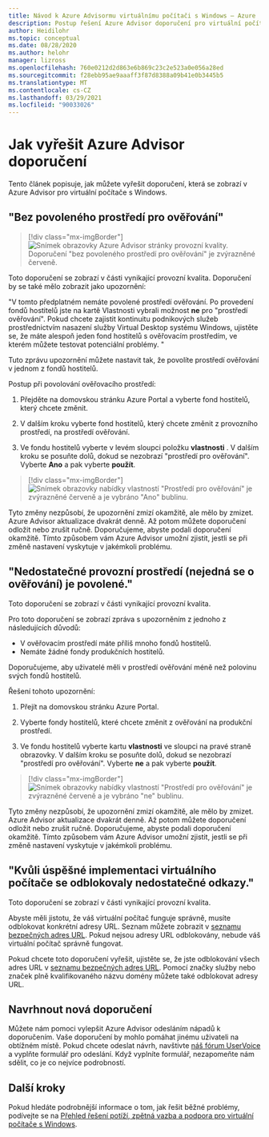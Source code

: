 ```yaml
---
title: Návod k Azure Advisormu virtuálnímu počítači s Windows – Azure
description: Postup řešení Azure Advisor doporučení pro virtuální počítače s Windows
author: Heidilohr
ms.topic: conceptual
ms.date: 08/28/2020
ms.author: helohr
manager: lizross
ms.openlocfilehash: 760e0212d2d863e6b869c23c2e523a0e056a28ed
ms.sourcegitcommit: f28ebb95ae9aaaff3f87d8388a09b41e0b3445b5
ms.translationtype: MT
ms.contentlocale: cs-CZ
ms.lasthandoff: 03/29/2021
ms.locfileid: "90033026"
---
```

# <a name="how-to-resolve-azure-advisor-recommendations"></a>Jak vyřešit Azure Advisor doporučení

Tento článek popisuje, jak můžete vyřešit doporučení, která se zobrazí v Azure Advisor pro virtuální počítače s Windows.

## <a name="no-validation-environment-enabled"></a>"Bez povoleného prostředí pro ověřování"

>[!div class="mx-imgBorder"]
>![Snímek obrazovky Azure Advisor stránky provozní kvality. Doporučení "bez povoleného prostředí pro ověřování" je zvýrazněné červeně.](media/no-validation-environment.png)

Toto doporučení se zobrazí v části vynikající provozní kvalita. Doporučení by se také mělo zobrazit jako upozornění:

"V tomto předplatném nemáte povolené prostředí ověřování. Po provedení fondů hostitelů jste na kartě Vlastnosti vybrali možnost **ne** pro "prostředí ověřování". Pokud chcete zajistit kontinuitu podnikových služeb prostřednictvím nasazení služby Virtual Desktop systému Windows, ujistěte se, že máte alespoň jeden fond hostitelů s ověřovacím prostředím, ve kterém můžete testovat potenciální problémy. "

Tuto zprávu upozornění můžete nastavit tak, že povolíte prostředí ověřování v jednom z fondů hostitelů.

Postup při povolování ověřovacího prostředí:

1. Přejděte na domovskou stránku Azure Portal a vyberte fond hostitelů, který chcete změnit.

2. V dalším kroku vyberte fond hostitelů, který chcete změnit z provozního prostředí, na prostředí ověřování.

3. Ve fondu hostitelů vyberte v levém sloupci položku **vlastnosti** . V dalším kroku se posuňte dolů, dokud se nezobrazí "prostředí pro ověřování". Vyberte **Ano** a pak vyberte **použít**.

>[!div class="mx-imgBorder"]
>![Snímek obrazovky nabídky vlastností "Prostředí pro ověřování" je zvýrazněné červeně a je vybráno "Ano" bublinu.](media/validation-yes.png)

Tyto změny nezpůsobí, že upozornění zmizí okamžitě, ale mělo by zmizet. Azure Advisor aktualizace dvakrát denně. Až potom můžete doporučení odložit nebo zrušit ručně. Doporučujeme, abyste podali doporučení okamžitě. Tímto způsobem vám Azure Advisor umožní zjistit, jestli se při změně nastavení vyskytuje v jakémkoli problému.

## <a name="not-enough-production-non-validation-environments-enabled"></a>"Nedostatečné provozní prostředí (nejedná se o ověřování) je povolené."

Toto doporučení se zobrazí v části vynikající provozní kvalita.

Pro toto doporučení se zobrazí zpráva s upozorněním z jednoho z následujících důvodů:

- V ověřovacím prostředí máte příliš mnoho fondů hostitelů.
- Nemáte žádné fondy produkčních hostitelů.

Doporučujeme, aby uživatelé měli v prostředí ověřování méně než polovinu svých fondů hostitelů.

Řešení tohoto upozornění:

1. Přejít na domovskou stránku Azure Portal.

2. Vyberte fondy hostitelů, které chcete změnit z ověřování na produkční prostředí.

3. Ve fondu hostitelů vyberte kartu **vlastnosti** ve sloupci na pravé straně obrazovky. V dalším kroku se posuňte dolů, dokud se nezobrazí "prostředí pro ověřování". Vyberte **ne** a pak vyberte **použít**.

>[!div class="mx-imgBorder"]
>![Snímek obrazovky nabídky vlastností "Prostředí pro ověřování" je zvýrazněné červeně a je vybráno "ne" bublinu.](media/validation-no.png)

Tyto změny nezpůsobí, že upozornění zmizí okamžitě, ale mělo by zmizet. Azure Advisor aktualizace dvakrát denně. Až potom můžete doporučení odložit nebo zrušit ručně. Doporučujeme, abyste podali doporučení okamžitě. Tímto způsobem vám Azure Advisor umožní zjistit, jestli se při změně nastavení vyskytuje v jakémkoli problému.

## <a name="not-enough-links-are-unblocked-to-successfully-implement-your-vm"></a>"Kvůli úspěšné implementaci virtuálního počítače se odblokovaly nedostatečné odkazy."

Toto doporučení se zobrazí v části vynikající provozní kvalita.

Abyste měli jistotu, že váš virtuální počítač funguje správně, musíte odblokovat konkrétní adresy URL. Seznam můžete zobrazit v [seznamu bezpečných adres URL](safe-url-list.md). Pokud nejsou adresy URL odblokovány, nebude váš virtuální počítač správně fungovat.

Pokud chcete toto doporučení vyřešit, ujistěte se, že jste odblokování všech adres URL v [seznamu bezpečných adres URL](safe-url-list.md). Pomocí značky služby nebo značek plně kvalifikovaného názvu domény můžete také odblokovat adresy URL.

## <a name="propose-new-recommendations"></a>Navrhnout nová doporučení

Můžete nám pomoci vylepšit Azure Advisor odesláním nápadů k doporučením. Vaše doporučení by mohlo pomáhat jinému uživateli na obtížném místě. Pokud chcete odeslat návrh, navštivte [náš fórum UserVoice](https://windowsvirtualdesktop.uservoice.com/forums/930847-azure-advisor-recommendations) a vyplňte formulář pro odeslání. Když vyplníte formulář, nezapomeňte nám sdělit, co je co nejvíce podrobností.

## <a name="next-steps"></a>Další kroky

Pokud hledáte podrobnější informace o tom, jak řešit běžné problémy, podívejte se na [Přehled řešení potíží, zpětná vazba a podpora pro virtuální počítače s Windows](troubleshoot-set-up-overview.md).
